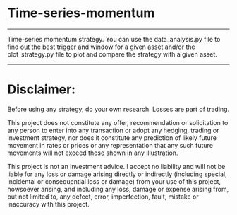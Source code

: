 # Time-series-momentum
---
Time-series momentum strategy.
You can use the data_analysis.py file to find out the best trigger and window for a given asset and/or the plot_strategy.py file to plot and compare the strategy with a given asset.

---
# Disclaimer:
Before using any strategy, do your own research. Losses are part of trading.

This project does not constitute any offer, recommendation or solicitation to any person to enter into any transaction or adopt any hedging, trading or investment strategy, nor does it constitute any prediction of likely future movement in rates or prices or any representation that any such future movements will not exceed those shown in any illustration.

This project is not an investment advice. I accept no liability and will not be liable for any loss or damage arising directly or indirectly (including special, incidental or consequential loss or damage) from your use of this project, howsoever arising, and including any loss, damage or expense arising from, but not limited to, any defect, error, imperfection, fault, mistake or inaccuracy with this project.
